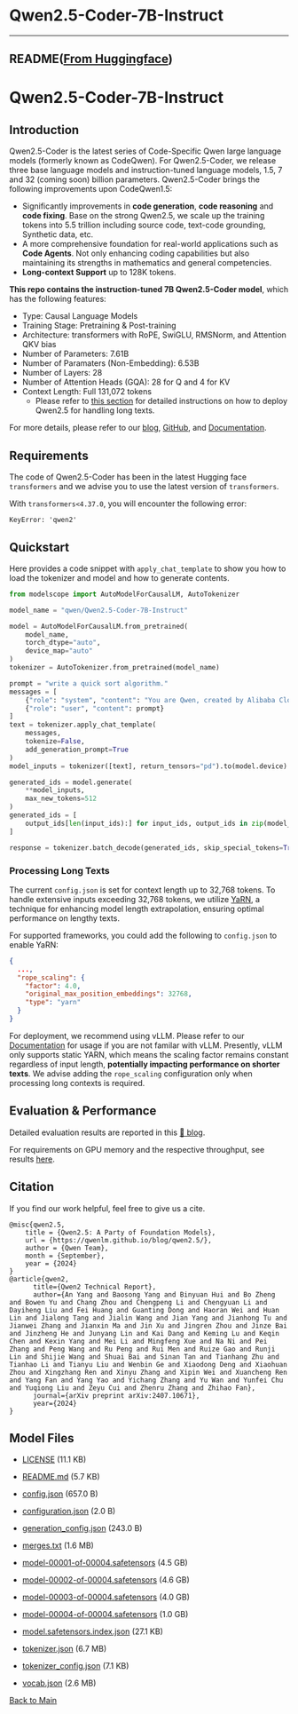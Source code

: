 
# Qwen2.5-Coder-7B-Instruct
---


## README([From Huggingface](https://huggingface.co/Qwen/Qwen2.5-Coder-7B-Instruct))




# Qwen2.5-Coder-7B-Instruct

## Introduction

Qwen2.5-Coder is the latest series of Code-Specific Qwen large language models (formerly known as CodeQwen). For Qwen2.5-Coder, we release three base language models and instruction-tuned language models, 1.5, 7 and 32 (coming soon) billion parameters. Qwen2.5-Coder brings the following improvements upon CodeQwen1.5:

- Significantly improvements in **code generation**, **code reasoning** and **code fixing**. Base on the strong Qwen2.5, we scale up the training tokens into 5.5 trillion including source code, text-code grounding, Synthetic data, etc. 
- A more comprehensive foundation for real-world applications such as **Code Agents**. Not only enhancing coding capabilities but also maintaining its strengths in mathematics and general competencies.
- **Long-context Support** up to 128K tokens.

**This repo contains the instruction-tuned 7B Qwen2.5-Coder model**, which has the following features:
- Type: Causal Language Models
- Training Stage: Pretraining & Post-training
- Architecture: transformers with RoPE, SwiGLU, RMSNorm, and Attention QKV bias
- Number of Parameters: 7.61B
- Number of Paramaters (Non-Embedding): 6.53B
- Number of Layers: 28
- Number of Attention Heads (GQA): 28 for Q and 4 for KV
- Context Length: Full 131,072 tokens
  - Please refer to [this section](#processing-long-texts) for detailed instructions on how to deploy Qwen2.5 for handling long texts.
  
For more details, please refer to our [blog](https://qwenlm.github.io/blog/qwen2.5-coder/), [GitHub](https://github.com/QwenLM/Qwen2.5-Coder), and [Documentation](https://qwen.readthedocs.io/en/latest/).

## Requirements

The code of Qwen2.5-Coder has been in the latest Hugging face `transformers` and we advise you to use the latest version of `transformers`.

With `transformers<4.37.0`, you will encounter the following error:
```
KeyError: 'qwen2'
```

## Quickstart

Here provides a code snippet with `apply_chat_template` to show you how to load the tokenizer and model and how to generate contents.

```python
from modelscope import AutoModelForCausalLM, AutoTokenizer

model_name = "qwen/Qwen2.5-Coder-7B-Instruct"

model = AutoModelForCausalLM.from_pretrained(
    model_name,
    torch_dtype="auto",
    device_map="auto"
)
tokenizer = AutoTokenizer.from_pretrained(model_name)

prompt = "write a quick sort algorithm."
messages = [
    {"role": "system", "content": "You are Qwen, created by Alibaba Cloud. You are a helpful assistant."},
    {"role": "user", "content": prompt}
]
text = tokenizer.apply_chat_template(
    messages,
    tokenize=False,
    add_generation_prompt=True
)
model_inputs = tokenizer([text], return_tensors="pd").to(model.device)

generated_ids = model.generate(
    **model_inputs,
    max_new_tokens=512
)
generated_ids = [
    output_ids[len(input_ids):] for input_ids, output_ids in zip(model_inputs.input_ids, generated_ids)
]

response = tokenizer.batch_decode(generated_ids, skip_special_tokens=True)[0]
```

### Processing Long Texts

The current `config.json` is set for context length up to 32,768 tokens.
To handle extensive inputs exceeding 32,768 tokens, we utilize [YaRN](https://arxiv.org/abs/2309.00071), a technique for enhancing model length extrapolation, ensuring optimal performance on lengthy texts.

For supported frameworks, you could add the following to `config.json` to enable YaRN:
```json
{
  ...,
  "rope_scaling": {
    "factor": 4.0,
    "original_max_position_embeddings": 32768,
    "type": "yarn"
  }
}
```

For deployment, we recommend using vLLM. 
Please refer to our [Documentation](https://qwen.readthedocs.io/en/latest/deployment/vllm.html) for usage if you are not familar with vLLM.
Presently, vLLM only supports static YARN, which means the scaling factor remains constant regardless of input length, **potentially impacting performance on shorter texts**. 
We advise adding the `rope_scaling` configuration only when processing long contexts is required.

## Evaluation & Performance

Detailed evaluation results are reported in this [📑 blog](https://qwenlm.github.io/blog/qwen2.5-coder/).

For requirements on GPU memory and the respective throughput, see results [here](https://qwen.readthedocs.io/en/latest/benchmark/speed_benchmark.html).

## Citation

If you find our work helpful, feel free to give us a cite.

```
@misc{qwen2.5,
    title = {Qwen2.5: A Party of Foundation Models},
    url = {https://qwenlm.github.io/blog/qwen2.5/},
    author = {Qwen Team},
    month = {September},
    year = {2024}
}
@article{qwen2,
      title={Qwen2 Technical Report}, 
      author={An Yang and Baosong Yang and Binyuan Hui and Bo Zheng and Bowen Yu and Chang Zhou and Chengpeng Li and Chengyuan Li and Dayiheng Liu and Fei Huang and Guanting Dong and Haoran Wei and Huan Lin and Jialong Tang and Jialin Wang and Jian Yang and Jianhong Tu and Jianwei Zhang and Jianxin Ma and Jin Xu and Jingren Zhou and Jinze Bai and Jinzheng He and Junyang Lin and Kai Dang and Keming Lu and Keqin Chen and Kexin Yang and Mei Li and Mingfeng Xue and Na Ni and Pei Zhang and Peng Wang and Ru Peng and Rui Men and Ruize Gao and Runji Lin and Shijie Wang and Shuai Bai and Sinan Tan and Tianhang Zhu and Tianhao Li and Tianyu Liu and Wenbin Ge and Xiaodong Deng and Xiaohuan Zhou and Xingzhang Ren and Xinyu Zhang and Xipin Wei and Xuancheng Ren and Yang Fan and Yang Yao and Yichang Zhang and Yu Wan and Yunfei Chu and Yuqiong Liu and Zeyu Cui and Zhenru Zhang and Zhihao Fan},
      journal={arXiv preprint arXiv:2407.10671},
      year={2024}
}
```




## Model Files

- [LICENSE](https://paddlenlp.bj.bcebos.com/models/community/Qwen/Qwen2.5-Coder-7B-Instruct/LICENSE) (11.1 KB)

- [README.md](https://paddlenlp.bj.bcebos.com/models/community/Qwen/Qwen2.5-Coder-7B-Instruct/README.md) (5.7 KB)

- [config.json](https://paddlenlp.bj.bcebos.com/models/community/Qwen/Qwen2.5-Coder-7B-Instruct/config.json) (657.0 B)

- [configuration.json](https://paddlenlp.bj.bcebos.com/models/community/Qwen/Qwen2.5-Coder-7B-Instruct/configuration.json) (2.0 B)

- [generation_config.json](https://paddlenlp.bj.bcebos.com/models/community/Qwen/Qwen2.5-Coder-7B-Instruct/generation_config.json) (243.0 B)

- [merges.txt](https://paddlenlp.bj.bcebos.com/models/community/Qwen/Qwen2.5-Coder-7B-Instruct/merges.txt) (1.6 MB)

- [model-00001-of-00004.safetensors](https://paddlenlp.bj.bcebos.com/models/community/Qwen/Qwen2.5-Coder-7B-Instruct/model-00001-of-00004.safetensors) (4.5 GB)

- [model-00002-of-00004.safetensors](https://paddlenlp.bj.bcebos.com/models/community/Qwen/Qwen2.5-Coder-7B-Instruct/model-00002-of-00004.safetensors) (4.6 GB)

- [model-00003-of-00004.safetensors](https://paddlenlp.bj.bcebos.com/models/community/Qwen/Qwen2.5-Coder-7B-Instruct/model-00003-of-00004.safetensors) (4.0 GB)

- [model-00004-of-00004.safetensors](https://paddlenlp.bj.bcebos.com/models/community/Qwen/Qwen2.5-Coder-7B-Instruct/model-00004-of-00004.safetensors) (1.0 GB)

- [model.safetensors.index.json](https://paddlenlp.bj.bcebos.com/models/community/Qwen/Qwen2.5-Coder-7B-Instruct/model.safetensors.index.json) (27.1 KB)

- [tokenizer.json](https://paddlenlp.bj.bcebos.com/models/community/Qwen/Qwen2.5-Coder-7B-Instruct/tokenizer.json) (6.7 MB)

- [tokenizer_config.json](https://paddlenlp.bj.bcebos.com/models/community/Qwen/Qwen2.5-Coder-7B-Instruct/tokenizer_config.json) (7.1 KB)

- [vocab.json](https://paddlenlp.bj.bcebos.com/models/community/Qwen/Qwen2.5-Coder-7B-Instruct/vocab.json) (2.6 MB)


[Back to Main](../../)